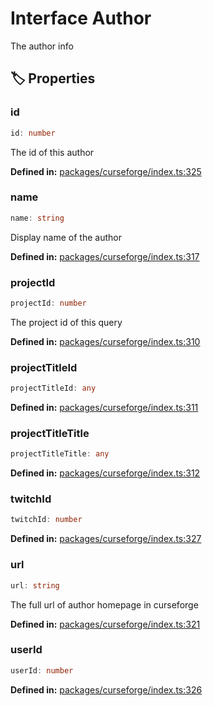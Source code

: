 # Interface Author

The author info
## 🏷️ Properties

### id

```ts
id: number
```
The id of this author
<p style="font-size: 14px; color: var(--vp-c-text-2)">
<strong>Defined in:</strong> <a href="https://github.com/voxelum/minecraft-launcher-core-node/blob/master/packages/curseforge/index.ts#L325" target="_blank" rel="noreferrer">packages/curseforge/index.ts:325</a>
</p>


### name

```ts
name: string
```
Display name of the author
<p style="font-size: 14px; color: var(--vp-c-text-2)">
<strong>Defined in:</strong> <a href="https://github.com/voxelum/minecraft-launcher-core-node/blob/master/packages/curseforge/index.ts#L317" target="_blank" rel="noreferrer">packages/curseforge/index.ts:317</a>
</p>


### projectId

```ts
projectId: number
```
The project id of this query
<p style="font-size: 14px; color: var(--vp-c-text-2)">
<strong>Defined in:</strong> <a href="https://github.com/voxelum/minecraft-launcher-core-node/blob/master/packages/curseforge/index.ts#L310" target="_blank" rel="noreferrer">packages/curseforge/index.ts:310</a>
</p>


### projectTitleId <Badge type="info" text="optional" />

```ts
projectTitleId: any
```
<p style="font-size: 14px; color: var(--vp-c-text-2)">
<strong>Defined in:</strong> <a href="https://github.com/voxelum/minecraft-launcher-core-node/blob/master/packages/curseforge/index.ts#L311" target="_blank" rel="noreferrer">packages/curseforge/index.ts:311</a>
</p>


### projectTitleTitle <Badge type="info" text="optional" />

```ts
projectTitleTitle: any
```
<p style="font-size: 14px; color: var(--vp-c-text-2)">
<strong>Defined in:</strong> <a href="https://github.com/voxelum/minecraft-launcher-core-node/blob/master/packages/curseforge/index.ts#L312" target="_blank" rel="noreferrer">packages/curseforge/index.ts:312</a>
</p>


### twitchId

```ts
twitchId: number
```
<p style="font-size: 14px; color: var(--vp-c-text-2)">
<strong>Defined in:</strong> <a href="https://github.com/voxelum/minecraft-launcher-core-node/blob/master/packages/curseforge/index.ts#L327" target="_blank" rel="noreferrer">packages/curseforge/index.ts:327</a>
</p>


### url

```ts
url: string
```
The full url of author homepage in curseforge
<p style="font-size: 14px; color: var(--vp-c-text-2)">
<strong>Defined in:</strong> <a href="https://github.com/voxelum/minecraft-launcher-core-node/blob/master/packages/curseforge/index.ts#L321" target="_blank" rel="noreferrer">packages/curseforge/index.ts:321</a>
</p>


### userId

```ts
userId: number
```
<p style="font-size: 14px; color: var(--vp-c-text-2)">
<strong>Defined in:</strong> <a href="https://github.com/voxelum/minecraft-launcher-core-node/blob/master/packages/curseforge/index.ts#L326" target="_blank" rel="noreferrer">packages/curseforge/index.ts:326</a>
</p>



